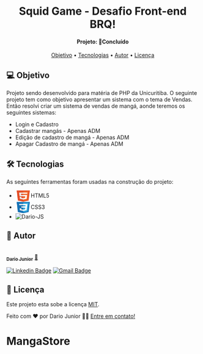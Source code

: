 <h1 align="center">
   Squid Game - Desafio Front-end BRQ!
</h1>
<h4 align="center"> 
Projeto: 🚀Concluído
</h4>
<p align="center">
 <a href="#-objetivo">Objetivo</a> •
 <a href="#-tecnologias">Tecnologias</a> •
 <a href="#-autor">Autor</a> • 
 <a href="#-licença">Licença</a>
</p>

## 💻 Objetivo
 
 Projeto sendo desenvolvido para matéria de PHP da Unicuritiba. O seguinte projeto tem como objetivo apresentar um sistema com o tema de Vendas.
 Então resolvi criar um sistema de vendas de mangá, aonde teremos os seguintes sistemas:
 - Login e Cadastro
 - Cadastrar mangás - Apenas ADM
 - Edição de cadastro de mangá - Apenas ADM
 - Apagar Cadastro de mangá - Apenas ADM


## 🛠 Tecnologias

As seguintes ferramentas foram usadas na construção do projeto:

- <img align="center" alt="Dario-HTML" height="30" width="40" src="https://raw.githubusercontent.com/devicons/devicon/master/icons/html5/html5-original.svg">HTML5
- <img align="center" alt="Dario-CSS" height="30" width="40" src="https://raw.githubusercontent.com/devicons/devicon/master/icons/css3/css3-original.svg">CSS3
- <img alt="Dario-JS" src="https://img.shields.io/badge/javascript-%23323330.svg?style=for-the-badge&logo=javascript&logoColor=%23F7DF1E">

## 🦸 Autor

<a href="https://dariojunior.netlify.app/">
 <img style="border-radius: 50%;" src="https://avatars.githubusercontent.com/u/62716267?v=4" width="100px;" alt=""/>
 <br />
 <sub><b>Dario Junior</b></sub></a> <a href="https://dariojunior.netlify.app/">🚀</a>
 <br />

[![Linkedin Badge](https://img.shields.io/badge/-Dario-blue?style=flat-square&logo=Linkedin&logoColor=white&link=https://www.linkedin.com/in/dariocode/)](https://www.linkedin.com/in/dariocode/) 
[![Gmail Badge](https://img.shields.io/badge/-darioarjr321@gmail.com-c14438?style=flat-square&logo=Gmail&logoColor=white&link=mailto:darioarjr321@gmail.com)](mailto:darioarjr321@gmail.com)


## 📝 Licença

Este projeto esta sobe a licença [MIT](./LICENSE).

Feito com ❤️ por Dario Junior 👋🏽 [Entre em contato!](https://www.linkedin.com/in/dariocode/)

# MangaStore
